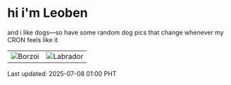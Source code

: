 # hi i'm Leoben

and i like dogs—so have some random dog pics that change whenever my CRON feels like it

|  |  |
|--------|----------|
| ![Borzoi](https://random-dog-vercel.vercel.app/api/random-borzoi?v=1751907636) | ![Labrador](https://random-dog-vercel.vercel.app/api/random-labrador?v=1751907636) |

Last updated: 2025-07-08 01:00 PHT
